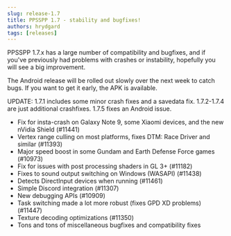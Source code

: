 ```yaml
---
slug: release-1.7
title: PPSSPP 1.7 - stability and bugfixes!
authors: hrydgard
tags: [releases]
---
```


PPSSPP 1.7.x has a large number of compatibility and bugfixes, and if you've previously had problems with crashes or instability, hopefully you will see a big improvement.

The Android release will be rolled out slowly over the next week to catch bugs. If you want to get it early, the APK is available.

UPDATE: 1.7.1 includes some minor crash fixes and a savedata fix. 1.7.2-1.7.4 are just additional crashfixes. 1.7.5 fixes an Android issue.

* Fix for insta-crash on Galaxy Note 9, some Xiaomi devices, and the new nVidia Shield (#11441)
* Vertex range culling on most platforms, fixes DTM: Race Driver and similar (#11393)
* Major speed boost in some Gundam and Earth Defense Force games (#10973)
* Fix for issues with post processing shaders in GL 3+ (#11182)
* Fixes to sound output switching on Windows (WASAPI) (#11438)
* Detects DirectInput devices when running (#11461)
* Simple Discord integration (#11307)
* New debugging APIs (#10909)
* Task switching made a lot more robust (fixes GPD XD problems) (#11447)
* Texture decoding optimizations (#11350)
* Tons and tons of miscellaneous bugfixes and compatibility fixes
